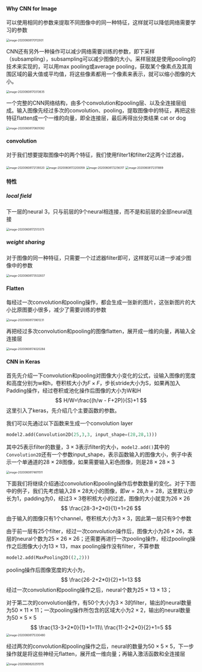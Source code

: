 #### Why CNN for Image

可以使用相同的参数来提取不同图像中的同一种特征，这样就可以降低网络需要学习的参数

<img src="https://gitee.com/scarleatt/image/raw/master/img/image-20200608170112931.png" alt="image-20200608170112931" style="zoom:50%;" />

CNN还有另外一种操作可以减少网络需要训练的参数，即下采样（subsampling），subsampling可以减少图像的大小。采样层就是使用pooling的技术来实现的，可以用max pooling或average pooling，获取某个像素点及其周围区域的最大值或平均值，将这些像素都用一个像素来表示，就可以缩小图像的大小。

<img src="https://gitee.com/scarleatt/image/raw/master/img/image-20200608170313635.png" alt="image-20200608170313635" style="zoom:50%;" />

一个完整的CNN网络结构，由多个convolution和pooling层、以及全连接层组成。输入图像先经过多次的convolution、pooling，提取图像中的特征，再把这些特征flatten成一个一维的向量，即全连接层，最后再得出分类结果 cat or dog

<img src="https://gitee.com/scarleatt/image/raw/master/img/image-20200608170601092.png" alt="image-20200608170601092" style="zoom:50%;" />

#### convolution

对于我们想要提取图像中的两个特征，我们使用filter1和filter2这两个过滤器，

<img src="https://gitee.com/scarleatt/image/raw/master/img/image-20200608172139320.png" alt="image-20200608172139320" style="zoom:50%;" />

<img src="https://gitee.com/scarleatt/image/raw/master/img/image-20200608172200059.png" alt="image-20200608172200059" style="zoom:50%;" />

<img src="https://gitee.com/scarleatt/image/raw/master/img/image-20200608172256317.png" alt="image-20200608172256317" style="zoom:50%;" />

<img src="https://gitee.com/scarleatt/image/raw/master/img/image-20200608172311889.png" alt="image-20200608172311889" style="zoom:50%;" />

#### 特性

##### local field

下一层的neural 3，只与前层的9个neural相连接，而不是和前层的全部neural连接

<img src="https://gitee.com/scarleatt/image/raw/master/img/image-20200608172513373.png" alt="image-20200608172513373" style="zoom:50%;" />

##### weight sharing

对于图像的同一种特征，只需要一个过滤器filter即可，这样就可以进一步减少图像中的参数

<img src="https://gitee.com/scarleatt/image/raw/master/img/image-20200608173532837.png" alt="image-20200608173532837" style="zoom:50%;" />

#### Flatten

每经过一次convolution和pooling操作，都会生成一张新的图片，这张新图片的大小比原图要小很多，减少了需要训练的参数

<img src="https://gitee.com/scarleatt/image/raw/master/img/image-20200608173901231.png" alt="image-20200608173901231" style="zoom:50%;" />

再把经过多次convolution和pooling的图像flatten，展开成一维的向量，再输入全连接层

<img src="https://gitee.com/scarleatt/image/raw/master/img/image-20200608174020284.png" alt="image-20200608174020284" style="zoom:50%;" />

#### CNN in Keras

首先先介绍一下convolution和pooling对图像大小变化的公式，设输入图像的宽度和高度分别为w和h，卷积核大小为$F\times F$，步长stride大小为S，如果再加入Padding操作，经过卷积或池化操作后图像的大小为W和H
$$
H/W=\frac{(h/w - F+2P)}{S}+1
$$
这里引入了keras，先介绍几个主要函数的参数。

我们可以先通过以下函数来生成一个convolution layer

```python
model2.add(Convolution2D(25,3,3, input_shape=(28,28,1)))
```

其中25表示filter的数量，$3\times3$表示filter的大小，`model2.add()`其中的`Convolution2D`还有一个参数input_shape，表示函数输入的图像大小，例子中表示一个单通道的$28\times28$图像，如果需要输入彩色图像，则是$28\times28\times3$

<img src="https://gitee.com/scarleatt/image/raw/master/img/image-20200608174611511.png" alt="image-20200608174611511" style="zoom:50%;" />

下面我们将继续介绍通过convolution和pooling操作后参数数量的变化。对于下图中的例子，我们先考虑输入$28\times28$大小的图像，即$w=28,h=28$，这里默认步长为1，padding为0，经过$3\times3$卷积核大小的过滤，图像的大小就变为$26\times26$
$$
\frac{28-3+2*0}{1}+1=26
$$
由于输入的图像只有1个channel，卷积核大小为$3\times3$，因此第一层只有9个参数

由于前一层有25个filter，经过一次convolution操作后，图像大小为$26\times26$，本层的neural个数为$25\times26\times26$；还需要再进行一次pooling操作，经过pooling操作之后图像大小为$13\times13$，max pooling操作没有filter，不算参数

```python
model2.add(MaxPooling2D((2,2)))
```

pooling操作后图像宽度的大小为，
$$
\frac{26-2+2*0}{2}+1=13
$$
经过一次convolution和pooling操作之后，neural个数为$25\times13\times13$；

对于第二次的convolution操作，有50个大小为$3\times3$的filter，输出的neural数量为$50\times11\times11$；一次pooling操作所包含的区域大小为$2\times2$，输出的neural数量为$50\times5\times5$
$$
\frac{13-3+2*0}{1}+1=11\\
\frac{11-2+2*0}{2}+1=5
$$
<img src="https://gitee.com/scarleatt/image/raw/master/img/image-20200608175330480.png" alt="image-20200608175330480" style="zoom:50%;" />

经过两次的convolution和pooling操作之后，neural的数量为$50\times5\times5$，下一步操作就是将这些神经元flatten，展开成一维向量；再输入激活函数和全连接层

<img src="https://gitee.com/scarleatt/image/raw/master/img/image-20200608202515115.png" alt="image-20200608202515115" style="zoom:50%;" />

